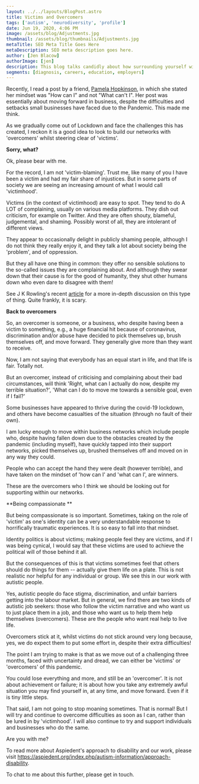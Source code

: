 ```yaml
---
layout: ../../layouts/BlogPost.astro
title: Victims and Overcomers
tags: ['autism', 'neurodiversity', 'profile']
date: Jun 19, 2020, 4:06 PM
image: /assets/blog/Adjustments.jpg
thumbnail: /assets/blog/thumbnails/Adjustments.jpg
metaTitle: SEO Meta Title Goes Here
metaDescription: SEO meta description goes here.
author: [Jen Blacow]
authorImage: [jen]
description: This blog talks candidly about how surrounding yourself with a network of ‘overcomers’, rather than ‘victims’, is better for individuals and businesses alike.
segments: [diagnosis, careers, education, employers]
---
```

Recently, I read a post by a friend, [Pamela
Hopkinson](linkedin.com/in/pamelahopkinson), in which she stated her
mindset was "How can I" and not "What can't I". Her post was essentially
about moving forward in business, despite the difficulties and setbacks
small businesses have faced due to the Pandemic. This made me think.

As we gradually come out of Lockdown and face the challenges this has
created, I reckon it is a good idea to look to build our networks with
'overcomers' whilst steering clear of 'victims'.

**Sorry, what?**

Ok, please bear with me.

For the record, I am not 'victim-blaming'. Trust me, like many of you I
have been a victim and had my fair share of injustices. But in some
parts of society we are seeing an increasing amount of what I would call
'victimhood'.

Victims (in the context of victimhood) are easy to spot. They tend to do
A LOT of complaining, usually on various media platforms. They dish out
criticism, for example on Twitter. And they are often shouty, blameful,
judgemental, and shaming. Possibly worst of all, they are intolerant of
different views.

They appear to occasionally delight in publicly shaming people, although
I do not think they really enjoy it, and they talk a lot about society
being the 'problem', and of oppression.

But they all have one thing in common: they offer no sensible solutions
to the so-called issues they are complaining about. And although they
swear down that their cause is for the good of humanity, they shut other
humans down who even dare to disagree with them!

See J K Rowling's recent
[article](https://www.jkrowling.com/opinions/j-k-rowling-writes-about-her-reasons-for-speaking-out-on-sex-and-gender-issues/)
for a more in-depth discussion on this type of thing. Quite frankly, it
is scary.

**Back to overcomers**

So, an overcomer is someone, or a business, who despite having been a
victim to something, e.g., a huge financial hit because of coronavirus,
discrimination and/or abuse have decided to pick themselves up, brush
themselves off, and move forward. They generally give more than they
want to receive.

Now, I am not saying that everybody has an equal start in life, and that
life is fair. Totally not.

But an overcomer, instead of criticising and complaining about their bad
circumstances, will think 'Right, what can I actually do now, despite my
terrible situation?', 'What can I do to move me towards a sensible goal,
even if I fail?'

Some businesses have appeared to thrive during the covid-19 lockdown,
and others have become casualties of the situation (through no fault of
their own).

I am lucky enough to move within business networks which include people
who, despite having fallen down due to the obstacles created by the
pandemic (including myself), have quickly tapped into their support
networks, picked themselves up, brushed themselves off and moved on in
any way they could.

People who can accept the hand they were dealt (however terrible), and
have taken on the mindset of 'how can I' and 'what can I', are winners.

These are the overcomers who I think we should be looking out for
supporting within our networks.

**Being compassionate **

But being compassionate is so important. Sometimes, taking on the role
of 'victim' as one's identity can be a very understandable response to
horrifically traumatic experiences. It is so easy to fall into that
mindset.

Identity politics is about victims; making people feel they are victims,
and if I was being cynical, I would say that these victims are used to
achieve the political will of those behind it all.

But the consequences of this is that victims sometimes feel that others
should do things for them -- actually give them life on a plate. This is
not realistic nor helpful for any individual or group. We see this in
our work with autistic people.

Yes, autistic people do face stigma, discrimination, and unfair barriers
getting into the labour market. But in general, we find there are two
kinds of autistic job seekers: those who follow the victim narrative and
who want us to just place them in a job, and those who want us to help
them help themselves (overcomers). These are the people who want real
help to live life.

Overcomers stick at it, whilst victims do not stick around very long
because, yes, we do expect them to put some effort in, despite their
extra difficulties!

The point I am trying to make is that as we move out of a challenging
three months, faced with uncertainty and dread, we can either be
'victims' or 'overcomers' of this pandemic.

You could lose everything and more, and still be an 'overcomer'. It is
not about achievement or failure; it is about how you take any extremely
awful situation you may find yourself in, at any time, and move forward.
Even if it is tiny little steps.

That said, I am not going to stop moaning sometimes. That is normal! But
I will try and continue to overcome difficulties as soon as I can,
rather than be lured in by 'victimhood'. I will also continue to try and
support individuals and businesses who do the same.

Are you with me?

To read more about Aspiedent's approach to disability and our work,
please visit
<https://aspiedent.org/index.php/autism-information/approach-disability>.

To chat to me about this further, please get in touch.
